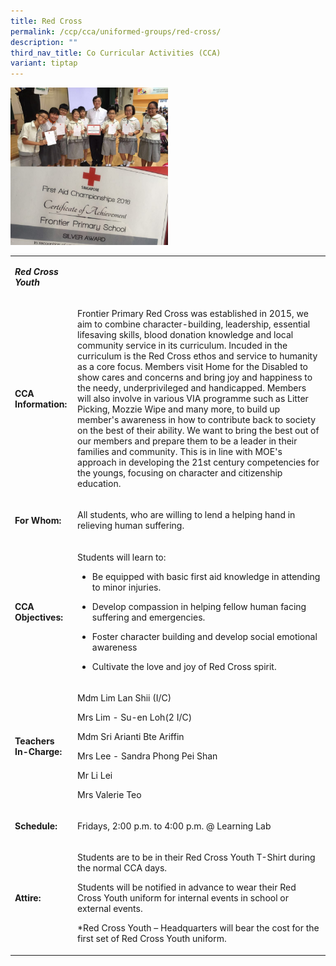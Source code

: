 ```yaml
---
title: Red Cross
permalink: /ccp/cca/uniformed-groups/red-cross/
description: ""
third_nav_title: Co Curricular Activities (CCA)
variant: tiptap
---
```

<div class="isomer-image-wrapper">
<img style="width: 50%;" height="auto" width="100%" src="/images/rc.jpg">
</div>
<table>
<tbody>
<tr>
<td rowspan="1" colspan="1">
<p><strong><em>Red Cross Youth</em></strong>
</p>
</td>
<td rowspan="1" colspan="1">
<p>&nbsp;</p>
</td>
</tr>
<tr>
<td rowspan="1" colspan="1">
<p><strong>CCA Information:</strong>
</p>
</td>
<td rowspan="1" colspan="1">
<p>Frontier Primary Red Cross was established in 2015, we aim to combine
character-building, leadership, essential lifesaving skills, blood donation
knowledge and local community service in its curriculum. Incuded in the
curriculum is the Red Cross ethos and service to humanity as a core focus.
Members visit Home for the Disabled to show cares and concerns and bring
joy and happiness to the needy, underprivileged and handicapped. Members
will also involve in various VIA programme such as Litter Picking, Mozzie
Wipe and many more, to build up member's awareness in how to contribute
back to society on the best of their ability. We want to bring the best
out of our members and prepare them to be a leader in their families and
community. This is in line with MOE's approach in developing the 21st century
competencies for the youngs, focusing on character and citizenship education.</p>
</td>
</tr>
<tr>
<td rowspan="1" colspan="1">
<p><strong>For Whom:</strong>
</p>
</td>
<td rowspan="1" colspan="1">
<p>All students, who are willing to lend a helping hand in relieving human
suffering.</p>
</td>
</tr>
<tr>
<td rowspan="1" colspan="1">
<p><strong>CCA Objectives:</strong>
</p>
</td>
<td rowspan="1" colspan="1">
<p>Students will learn to:</p>
<ul data-tight="true" class="tight">
<li>
<p>Be equipped with basic first aid knowledge in attending to minor injuries.</p>
</li>
<li>
<p>Develop compassion in helping fellow human facing suffering and emergencies.</p>
</li>
<li>
<p>Foster character building and develop social emotional awareness</p>
</li>
<li>
<p>Cultivate the love and joy of Red Cross spirit.</p>
</li>
</ul>
</td>
</tr>
<tr>
<td rowspan="1" colspan="1">
<p><strong>Teachers In-Charge:</strong>
</p>
</td>
<td rowspan="1" colspan="1">
<p>Mdm Lim Lan Shii (I/C)</p>
<p>Mrs Lim - Su-en Loh(2 I/C)</p>
<p>Mdm Sri Arianti Bte Ariffin</p>
<p>Mrs Lee - Sandra Phong Pei Shan</p>
<p>Mr Li Lei</p>
<p>Mrs Valerie Teo</p>
</td>
</tr>
<tr>
<td rowspan="1" colspan="1">
<p><strong>Schedule:</strong>
</p>
</td>
<td rowspan="1" colspan="1">
<p>Fridays, 2:00 p.m. to 4:00 p.m. @ Learning Lab</p>
</td>
</tr>
<tr>
<td rowspan="1" colspan="1">
<p><strong>Attire:</strong>
</p>
</td>
<td rowspan="1" colspan="1">
<p>Students are to be in their Red Cross Youth T-Shirt during the normal
CCA days.</p>
<p>Students will be notified in advance to wear their Red Cross Youth uniform
for internal events in school or external events.</p>
<p>*Red Cross Youth – Headquarters will bear the cost for the first set of
Red Cross Youth uniform.</p>
</td>
</tr>
</tbody>
</table>
<p></p>